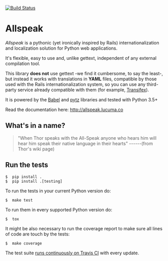 [![Build Status](https://travis-ci.org/jpsca/allspeak.svg?branch=master)](https://travis-ci.org/jpsca/allspeak)

# Allspeak

*Allspeak* is a pythonic (yet ironically inspired by Rails) internationalization and localization solution for Python web applications.

It's flexible, easy to use and, unlike gettext, independent of any external compilation tool.
 
This library **does not** use gettext -we find it cumbersome, to say the least-, but instead it works with translations in **YAML** files, compatible by those used with the Rails internationalization system, so you can use any third-party service already compatible with them (for example, [Transifex](https://www.transifex.com/)).

It is powered by the [Babel](http://babel.pocoo.org/) and [pytz](http://pythonhosted.org/pytz/) libraries and tested with Python 3.5+

Read the documentation here: <http://allspeak.lucuma.co>


## What's in a name?

> "When Thor speaks with the All-Speak anyone who hears him will hear
> him speak their native language in their hearts"
> ------(from Thor's wiki page)


## Run the tests

    $  pip install .
    $  pip install .[testing]

To run the tests in your current Python version do:

    $  make test

To run them in every supported Python version do:

    $  tox

It might be also necessary to run the coverage report to make sure all lines
of code are touch by the tests:

    $  make coverage

The test suite [runs continuously on Travis
CI](https://travis-ci.org/jpsca/Allspeak) with every update.

